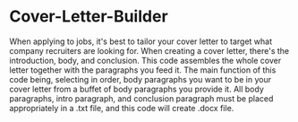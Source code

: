 # Cover-Letter-Builder
When applying to jobs, it's best to tailor your cover letter to target what company recruiters are looking for. When creating a cover letter, there's the introduction, body, and conclusion. This code assembles the whole cover letter together with the paragraphs you feed it. The main function of this code being, selecting in order, body paragraphs you want to be in your cover letter from a buffet of body paragraphs you provide it. All body paragraphs, intro paragraph, and conclusion paragraph must be placed appropriately in a .txt file, and this code will create .docx file. 
